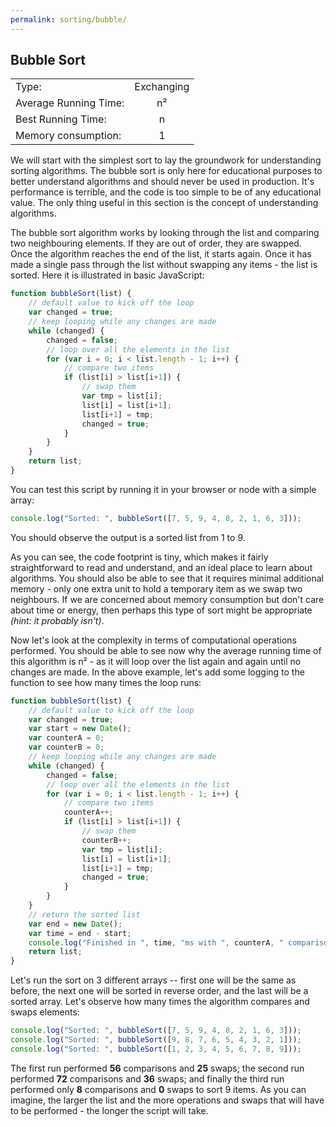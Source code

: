 ```yaml
---
permalink: sorting/bubble/
---
```


## Bubble Sort

|                       |            |
| --------------------- | :--------: |
| Type:                 | Exchanging |
| Average Running Time: |      n²    |
| Best Running Time:    |      n     |
| Memory consumption:   |      1     |

We will start with the simplest sort to lay the groundwork for understanding sorting algorithms. The bubble sort is only here for educational purposes to better understand algorithms and should never be used in production. It's performance is terrible, and the code is too simple to be of any educational value. The only thing useful in this section is the concept of understanding algorithms.

The bubble sort algorithm works by looking through the list and comparing two neighbouring elements. If they are out of order, they are swapped. Once the algorithm reaches the end of the list, it starts again. Once it has made a single pass through the list without swapping any items - the list is sorted. Here it is illustrated in basic JavaScript:

```javascript
function bubbleSort(list) {
    // default value to kick off the loop
    var changed = true;
    // keep looping while any changes are made
    while (changed) {
        changed = false;
        // loop over all the elements in the list
        for (var i = 0; i < list.length - 1; i++) {
            // compare two items
            if (list[i] > list[i+1]) {
                // swap them
                var tmp = list[i];
                list[i] = list[i+1];
                list[i+1] = tmp;
                changed = true;
            }
        }
    }
    return list;
}
```

You can test this script by running it in your browser or node with a simple array:

```javascript
console.log("Sorted: ", bubbleSort([7, 5, 9, 4, 8, 2, 1, 6, 3]));
```

You should observe the output is a sorted list from 1 to 9.

As you can see, the code footprint is tiny, which makes it fairly straightforward to read and understand, and an ideal place to learn about algorithms. You should also be able to see that it requires minimal additional memory - only one extra unit to hold a temporary item as we swap two neighbours. If we are concerned about memory consumption but don't care about time or energy, then perhaps this type of sort might be appropriate _(hint: it probably isn't)_.

Now let's look at the complexity in terms of computational operations performed. You should be able to see now why the average running time of this algorithm is n² - as it will loop over the list again and again until no changes are made. In the above example, let's add some logging to the function to see how many times the loop runs:

```javascript
function bubbleSort(list) {
    // default value to kick off the loop
    var changed = true;
    var start = new Date();
    var counterA = 0;
    var counterB = 0;
    // keep looping while any changes are made
    while (changed) {
        changed = false;
        // loop over all the elements in the list
        for (var i = 0; i < list.length - 1; i++) {
            // compare two items
            counterA++;
            if (list[i] > list[i+1]) {
                // swap them
                counterB++;
                var tmp = list[i];
                list[i] = list[i+1];
                list[i+1] = tmp;
                changed = true;
            }
        }
    }
    // return the sorted list
    var end = new Date();
    var time = end - start;
    console.log("Finished in ", time, "ms with ", counterA, " comparisons and ", counterB, " swaps");
    return list;
}
```

Let's run the sort on 3 different arrays -- first one will be the same as before, the next one will be sorted in reverse order, and the last will be a sorted array. Let's observe how many times the algorithm compares and swaps elements:

```javascript
console.log("Sorted: ", bubbleSort([7, 5, 9, 4, 8, 2, 1, 6, 3]));
console.log("Sorted: ", bubbleSort([9, 8, 7, 6, 5, 4, 3, 2, 1]));
console.log("Sorted: ", bubbleSort([1, 2, 3, 4, 5, 6, 7, 8, 9]));
```

The first run performed **56** comparisons and **25** swaps; the second run performed **72** comparisons and **36** swaps; and finally the third run performed only **8** comparisons and **0** swaps to sort 9 items. As you can imagine, the larger the list and the more operations and swaps that will have to be performed - the longer the script will take.
